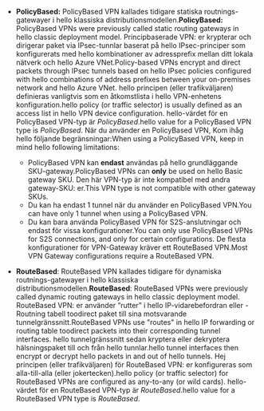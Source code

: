 * <span data-ttu-id="276a3-101">**PolicyBased:** PolicyBased VPN kallades tidigare statiska routnings-gatewayer i hello klassiska distributionsmodellen.</span><span class="sxs-lookup"><span data-stu-id="276a3-101">**PolicyBased:** PolicyBased VPNs were previously called static routing gateways in hello classic deployment model.</span></span> <span data-ttu-id="276a3-102">Principbaserade VPN: er krypterar och dirigerar paket via IPsec-tunnlar baserat på hello IPsec-principer som konfigurerats med hello kombinationer av adressprefix mellan ditt lokala nätverk och hello Azure VNet.</span><span class="sxs-lookup"><span data-stu-id="276a3-102">Policy-based VPNs encrypt and direct packets through IPsec tunnels based on hello IPsec policies configured with hello combinations of address prefixes between your on-premises network and hello Azure VNet.</span></span> <span data-ttu-id="276a3-103">hello principen (eller trafikväljaren) definieras vanligtvis som en åtkomstlista i hello VPN-enhetens konfiguration.</span><span class="sxs-lookup"><span data-stu-id="276a3-103">hello policy (or traffic selector) is usually defined as an access list in hello VPN device configuration.</span></span> <span data-ttu-id="276a3-104">hello-värdet för en PolicyBased VPN-typ är *PolicyBased*.</span><span class="sxs-lookup"><span data-stu-id="276a3-104">hello value for a PolicyBased VPN type is *PolicyBased*.</span></span> <span data-ttu-id="276a3-105">När du använder en PolicyBased VPN, Kom ihåg hello följande begränsningar:</span><span class="sxs-lookup"><span data-stu-id="276a3-105">When using a PolicyBased VPN, keep in mind hello following limitations:</span></span>
  
  * <span data-ttu-id="276a3-106">PolicyBased VPN kan **endast** användas på hello grundläggande SKU-gateway.</span><span class="sxs-lookup"><span data-stu-id="276a3-106">PolicyBased VPNs can **only** be used on hello Basic gateway SKU.</span></span> <span data-ttu-id="276a3-107">Den här VPN-typ är inte kompatibel med andra gateway-SKU: er.</span><span class="sxs-lookup"><span data-stu-id="276a3-107">This VPN type is not compatible with other gateway SKUs.</span></span>
  * <span data-ttu-id="276a3-108">Du kan ha endast 1 tunnel när du använder en PolicyBased VPN.</span><span class="sxs-lookup"><span data-stu-id="276a3-108">You can have only 1 tunnel when using a PolicyBased VPN.</span></span>
  * <span data-ttu-id="276a3-109">Du kan bara använda PolicyBased VPN för S2S-anslutningar och endast för vissa konfigurationer.</span><span class="sxs-lookup"><span data-stu-id="276a3-109">You can only use PolicyBased VPNs for S2S connections, and only for certain configurations.</span></span> <span data-ttu-id="276a3-110">De flesta konfigurationer för VPN-Gateway kräver ett RouteBased VPN.</span><span class="sxs-lookup"><span data-stu-id="276a3-110">Most VPN Gateway configurations require a RouteBased VPN.</span></span>
* <span data-ttu-id="276a3-111">**RouteBased**: RouteBased VPN kallades tidigare för dynamiska routnings-gatewayer i hello klassiska distributionsmodellen.</span><span class="sxs-lookup"><span data-stu-id="276a3-111">**RouteBased**: RouteBased VPNs were previously called dynamic routing gateways in hello classic deployment model.</span></span> <span data-ttu-id="276a3-112">RouteBased VPN: er använder ”rutter” i hello IP-vidarebefordran eller -Routning tabell toodirect paket till sina motsvarande tunnelgränssnitt.</span><span class="sxs-lookup"><span data-stu-id="276a3-112">RouteBased VPNs use "routes" in hello IP forwarding or routing table toodirect packets into their corresponding tunnel interfaces.</span></span> <span data-ttu-id="276a3-113">hello tunnelgränssnitt sedan kryptera eller dekryptera hälsningspaket till och från hello tunnlar.</span><span class="sxs-lookup"><span data-stu-id="276a3-113">hello tunnel interfaces then encrypt or decrypt hello packets in and out of hello tunnels.</span></span> <span data-ttu-id="276a3-114">Hej principen (eller trafikväljaren) för RouteBased VPN: er konfigureras som alla-till-alla (eller jokertecken).</span><span class="sxs-lookup"><span data-stu-id="276a3-114">hello policy (or traffic selector) for RouteBased VPNs are configured as any-to-any (or wild cards).</span></span> <span data-ttu-id="276a3-115">hello-värdet för en RouteBased VPN-typ är *RouteBased*.</span><span class="sxs-lookup"><span data-stu-id="276a3-115">hello value for a RouteBased VPN type is *RouteBased*.</span></span>

